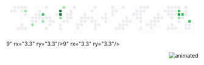 <svg viewBox="-16 -32 880 192" width="880" height="192" xmlns="http://www.w3.org/2000/svg"><style>@keyframes c0{4,68%{ fill:var(--c1)}4,7%,to{fill:var(--ce)}}@keyframes c1{2,88%{fill:var(--c1)}2,9%,to{fill:var(- -ce)}}@keyframes c2{2,16%{fill:var(--c1)}2,18%,to{fill:var(--ce)}}@keyframes c3{5,77%{fill:var(--c1 )}5,79%,to{fill:var(--ce)}}@keyframes c4{61%{fill:var(--c2)}61,02%,to{fill:var(--ce)}}@keyframes c5{58,47%{fill:var(--c2)}58,49%,to{fill:var(--ce)}}@keyframes c6{7,21%{fill:var(--c1)}7,23%,to{ fill:var(--ce)}}@keyframes c7{92,77%{fill:var(--c4)}92,79%,to{fill:var(--ce)}}@keyframes c8{12,99%{fill: var(--c1)}13,01%,to{fill:var(--ce)}}@keyframes c9{9,02%{fill:var(--c1)}9,04%,to{fill:var(--ce )}}@keyframes ca{56,31%{fill:var(--c2)}56,33%,to{fill:var(--ce)}}@keyframes cb{15,87%{fill:var(--c1)} 15,89%,to{fill:var(--ce)}}@keyframes cc{90,24%{fill:var(--c4)}90,26%,to{fill:var(--ce)}}@keyframes cd{89,88%{ fill:var(--c4)}89,9%,to{fill:var(--ce)}}@keyframes ce{9,38%{fill:var(--c1)}9,4%,to{fill:var(- -ce)}}@keyframes cf{12,26%{fill:var(--c1)}12,28%,to{fill:var(--ce)}}@keyframes cg{10,46%{fill:var(--c1 )}10,48%,to{fill:var(--ce)}}@keyframes ch{9,74%{fill:var(--c1)}9,76%,to{fill:var(--ce)}}@keyframes ci{16,6%{fill:var(--c1)}16,62%,to{fill:var(--ce)}}@keyframes cj{53,78%{fill:var(--c2)}53,8%,to{ fill:var(--ce)}}@keyframes ck{10,82%{fill:var(--c1)}10,84%,to{fill:var(--ce)}}@keyframes cl{21,65%{fill: var(--c1)}21,67%,to{fill:var(--ce)}}@keyframes cm{21,29%{fill:var(--c1)}21,31%,to{fill:var(--ce )}}@keyframes cn{20,93%{fill:var(--c1)}20,95%,to{fill:var(--ce)}}@keyframes co{20,57%{fill:var(--c1)} 20,59%,para{fill:var(--ce)}}@keyframes cp{41,87%{fill:var(--c2)}41,89%,to{fill:var(--ce)}}@keyframes cq{37,17%{fill:var(--c1)}37,19%,to{fill:var(--ce)}}@keyframes cr{41,15%{ fill:var(--c2)}41,17%,to{fill:var(--ce)}}@keyframes cs{77,61%{fill:var(--c3)}77,63%,to{fill:var(- -ce)}}@keyframes ct{36,81%{fill:var(--c1)}36,83%,to{fill:var(--ce)}}@keyframes cu{31,04%{fill:var(--c1 )}31,06%,to{fill:var(--ce)}}@keyframes cv{31,4%{fill:var(--c1)}31,42%,to{fill:var(--ce)}}@keyframes cw{40,42%{fill:var(--c2)}40,44%,to{fill:var(--ce)}}@keyframes cx{36,45%{fill:var(--c1)}36,47%,to{ fill:var(--ce)}}@keyframes cy{38,26%{fill:var(--c1)}38,28%,to{fill:var(--ce)}}@keyframes cz{32,12%{fill: var(--c1)}32,14%,to{fill:var(--ce)}}@keyframes c10{32,48%{fill:var(--c1)}32,5%,to{fill:var(--ce )}}@keyframes c11{38,62%{fill:var(--c1)}38,64%,to{fill:var(--ce)}}@keyframes c12{32,84%{fill:var(--c1)} 32,86%,para{preencher:var(--ce)}}@keyframes c13{38,98%{preencher:var(--c2)}39%,to{fill:var(--ce)}}@keyframes c14{34,29%{fill:var(--c1)}34,31%,to{fill:var(--ce )}}@keyframes c15{33,93%{fill:var(--c1)}33,95%,to{fill:var(--ce)}}@keyframes u0{2,16%{transform:scale(0,1)} 2,18%,2,88%{transform:scale(.03,1)}2,9%,4,68%{transform:scale(.07,1)}4,7%,5,77%{transform:scale(.1,1)}5,79% ,7,21%{transform:scale(.13,1)}7,23%,9,02%{transform:scale(.17,1)}9,04%,9,38%{transform:scale(.2,1)}9,4%,9,74 %{transform:scale(.23,1)}10,46%,9,76%{transform:scale(.27,1)}10,48%,10,82%{transform:scale(.3,1)}10,84%,12,26%{ transform:scale(.33,1)}12,28%,12,99%{transform:scale(.37,1)}13,01%,15,87%{transform:scale(.4,1)}15,89%,16,6%{transform: escala(.43,1)}16,62%,20,57%{transform:scale(.47,1)}20,59%,20,93%{transform:scale(.5,1)}20,95%,21,29%{transform:scale( .53,1)}21,31%,21,65%{transform:scale(.57,1)}21,67%,31,04%{transform:scale(.6,1)}31,06%,31.4%{transform:scale(.63,1)}31,42%,32,12%{transform:scale(.67,1)}32,14%,32,48%{transform:scale(.7,1)}32,5%,32,84% {transform:scale(.73,1)}32,86%,33,93%{transform:scale(.77,1)}33,95%,34,29%{transform:scale(.8,1)}34,31%,36,45%{transform :scale(.83,1)}36,47%,36,81%{transform:scale(.87,1)}36,83%,37,17%{transform:scale(.9,1)}37,19%,38,26%{transform:scale (.93,1)}38,28%,38,62%{transform:scale(.97,1)}38,64%,to{transform:scale(1,1)}}@keyframes u1{38,98%{transform:scale(0 ,1)}39%,40,42%{transform:scale(.13,1)}40,44%,41,15%{transform:scale(.25,1)}41,17%,41,87%{transform:scale(.38,1) )}41,89%,53,78%{transform:scale(.5,1)}53,8%,56,31%{transform:scale(.63,1)}56,33%,58,47%{transform:scale(.75,1)} 58,49%,61%{transform:scale(.88,1)}61,02%,to{transform:scale(1,1)}}@keyframes u2{77,61%{transform:scale(0,1)}77,63%, to{transform:scale(1,1)}}@keyframes u3{89,88%{transform:scale(0,1)}89,9%,90,24%{transform:scale(.33,1)}90,26%,92,77%{transform:scale(.67,1)}92,79%,to{transform:scale(1, 1)}}@keyframes s0{0%,99,64%{transform:translate(0,-16px)}.36%{transform:translate(0,0)}2,17%{transform:translate(80px,0)}2,53 %,97,11%{transform:translate(80px,16px)}3,25%{transform:translate(48px,16px)}4,69%{transform:translate(48px,80px)}6,86%{transform:translate(144px,80px)} 7,22%{transform:translate(144px,64px)}56,68%,8,3%{transform:translate(192px,64px)}8,66%{transform:translate(192px,48px)}9,75%{transform:translate(240px,48px) }10,47%{transform:translate(240px,16px)}10,83%{transform:translate(256px,16px)}11,19%{transform:translate(256px,32px)}11,55%{transform:translate(240px,32px)}12,27 %{transform:translate(240px,0)}13,36%{transform:translate(192px,0)}15,16%{transform:translate(192px,80px)}15,52%{transform:translate(208px,80px)}15.88%{transform:translate(208px,96px)}19,49%{transform:translate(368px,96px)}21,66%{transform:translate(368px,0)}31,05%{transform:translate(784px,0)}31,41% ,40,79%{transform:translate(784px,16px)}31,77%{transform:translate(800px,16px)}32,49%,36,1%{transform:translate(800px,48px)}33,21%{transform:translate(832px,48px) )}34,3%{transform:translate(832px,0)}35,02%{transform:translate(800px,0)}37,18%{transform:translate(752px,48px)}37,55%{transform:translate(752px,64px)} 38,99%{transform:translate(816px,64px)}39,71%{transform:translate(816px,32px)}40,43%{transform:translate(784px,32px)}41,52%{transform:translate(752px,16px)}41,88% {transform:translate(752px,32px)}42,24%{transform:translate(736px,32px)}42,96%{transform:translate(736px,0)}54,87%{transform:translate(208px,0)}56,32%{transform :translate(208px,64px)}57,4%{transform:translate(192px,32px)}59.57%{transform:translate(96px,32px)}61,01%{transform:translate(96px,96px)}62,82%{transform:translate(176px,96px)}63,18%{transform:translate(176px,80px)}76,53% {transform:translate(768px,80px)}77,62%{transform:translate(768px,32px)}89,89%{transform:translate(224px,32px)}90,25%{transform:translate(224px,16px)}90,97%{transform :translate(192px,16px)}92,78%{transform:translate(192px,96px)}93,86%{transform:translate(144px,96px)}94,95%{transform:translate(144px,48px)}96,39%{transform:translate (80px,48px)}97,47%{transform:translate(64px,16px)}97,83%{transform:translate(64px,0)}98,19%{transform:translate(48px,0)}98,56%{transform:translate(48px ,-16px)}}@keyframes s1{0%,99.64%{transform:translate(16px,-16px)}.36%{transform:translate(0,-16px)}.72%{transform:translate(0, 0)}2,53%{transform:translate(80px,0)}2,89%,97,47%{transform:translate(80px,16px)}3.61%{transform:translate(48px,16px)}5,05%{transform:translate(48px,80px)}7,22%{transform:translate(144px,80px)}7,58%{transform:translate(144px,64px)}57,04% ,8,66%{transform:translate(192px,64px)}9,03%{transform:translate(192px,48px)}10,11%{transform:translate(240px,48px)}10,83%{transform:translate(240px,16px)}11.19 %{transform:translate(256px,16px)}11,55%{transform:translate(256px,32px)}11,91%{transform:translate(240px,32px)}12,64%{transform:translate(240px,0)}13,72%{ transform:translate(192px,0)}15,52%{transform:translate(192px,80px)}15,88%{transform:translate(208px,80px)}16,25%{transform:translate(208px,96px)}19,86%{transform: translate(368px,96px)}22,02%{transform:translate(368px,0)}31,41%{transform:translate(784px,0)}31,77%,41.16%{transform:translate(784px,16px)}32,13%{transform :translate(800px,16px)}32,85%,36,46%{transform:translate(800px,48px)}33.57%{transform:translate(832px,48px)}34,66%{transform:translate(832px,0)}35,38%{transform:translate(800px,0)}37,55%{transform:translate(752px,48px)}37,91% {transform:translate(752px,64px)}39,35%{transform:translate(816px,64px)}40,07%{transform:translate(816px,32px)}40,79%{transform:translate(784px,32px)}41,88%{transform :translate(752px,16px)}42,24%{transform:translate(752px,32px)}42,6%{transform:translate(736px,32px)}43,32%{transform:translate(736px,0)}55,23%{transform:translate (208px,0)}56,68%{transform:translate(208px,64px)}57,76%{transform:translate(192px,32px)}59,93%{transform:translate(96px,32px)}61,37%{transform:translate(96px) ,96px)}63,18%{transform:translate(176px,96px)}63,54%{transform:translate(176px,80px)}76,9%{transform:translate(768px,80px)}77,98%{transform:translate(768px,32px) )}90,25%{transform:translate(224px,32px)}90,61%{transform:translate(224px,16px)}91,34%{transform:translate(192px,16px)}93,14%{transform:translate(192px,96px)}94,22%{transform:translate(144px,96px)}95,31%{transform:translate( 144px,48px)}96,75%{transform:translate(80px,48px)}97,83%{transform:translate(64px,16px)}98,19%{transform:translate(64px,0)}98,56%{transform:translate(48px, 0)}98,92%{transform:translate(48px,-16px)}}@keyframes s2{0%,99,64%{transform:translate(32px,-16px)}.72%{transform:translate(0,-16px) }1,08%{transform:translate(0,0)}2,89%{transform:translate(80px,0)}3,25%,97,83%{transform:translate(80px,16px)}3,97%{transform:translate(48px,16px) )}5,42%{transform:translate(48px,80px)}7,58%{transform:translate(144px,80px)}7,94%{transform:translate(144px,64px)}57,4%,9.03%{transform:translate(192px, 64px)}9,39%{transform:translate(192px,48px)}10,47%{transform:translate(240px,48px)}11,19%{transform:translate(240px,16px)}11,55%{transform:translate(256px,16px)}11,91%{transform:translate(256px,32px)}12,27%{transform:translate(240px,32px)}13%{transform:translate( 240px,0)}14,08%{transform:translate(192px,0)}15,88%{transform:translate(192px,80px)}16,25%{transform:translate(208px,80px)}16,61%{transform:translate(208px, 96px)}20,22%{transform:translate(368px,96px)}22,38%{transform:translate(368px,0)}31,77%{transform:translate(784px,0)}32,13%,41.52%{transform:translate(784px ,16px)}32,49%{transform:translate(800px,16px)}33,21%,36,82%{transform:translate(800px,48px)}33,94%{transform:translate(832px,48px)}35,02%{transform:translate( 832px,0)}35,74%{transform:translate(800px,0)}37,91%{transform:translate(752px,48px)}38,27%{transform:translate(752px,64px)}39,71%{transform:translate(816px, 64px)}40,43%{transform:translate(816px,32px)}41,16%{transform:translate(784px,32px)}42,24%{transform:translate(752px,16px)}42,6%{transform:translate(752px,32px)}42,96%{transform:translate(736px,32px)}43,68%{transform:translate( 736px,0)}55,6%{transform:translate(208px,0)}57,04%{transform:translate(208px,64px)}58,12%{transform:translate(192px,32px)}60,29%{transform:translate(96px, 32px)}61,73%{transform:translate(96px,96px)}63,54%{transform:translate(176px,96px)}63,9%{transform:translate(176px,80px)}77,26%{transform:translate(768px,80px) }78,34%{transform:translate(768px,32px)}90,61%{transform:translate(224px,32px)}90,97%{transform:translate(224px,16px)}91,7%{transform:translate(192px,16px)}93,5 %{transform:translate(192px,96px)}94,58%{transform:translate(144px,96px)}95,67%{transform:translate(144px,48px)}97,11%{transform:translate(80px,48px)}98,19%{ transform:translate(64px,16px)}98,56%{transform:translate(64px,0)}98,92%{transform:translate(48px,0)}99,28%{transform:translate(48px,-16px)}}@keyframes s3{0%,99,64%{transform:translate(48px,-16px)}1,08 %{transform:translate(0,-16px)}1,44%{transform:translate(0,0)}3,25%{transform:translate(80px,0)}3,61%,98,19%{transform:translate(80px,16px) }4,33%{transform:translate(48px,16px)}5,78%{transform:translate(48px,80px)}7,94%{transform:translate(144px,80px)}8,3%{transform:translate(144px,64px)}57,76 %,9,39%{transform:translate(192px,64px)}9,75%{transform:translate(192px,48px)}10,83%{transform:translate(240px,48px)}11,55%{transform:translate(240px,16px)} 11,91%{transform:translate(256px,16px)}12,27%{transform:translate(256px,32px)}12,64%{transform:translate(240px,32px)}13,36%{transform:translate(240px,0)}14,44% {transform:translate(192px,0)}16,25%{transform:translate(192px,80px)}16,61%{transform:translate(208px,80px)}16.97%{transform:translate(208px,96px)}20,58%{transform:translate(368px,96px)}22,74%{transform:translate(368px,0)}32,13%{transform:translate(784px,0)}32,49% ,41,88%{transform:translate(784px,16px)}32,85%{transform:translate(800px,16px)}33,57%,37,18%{transform:translate(800px,48px)}34,3%{transform:translate(832px,48px) )}35,38%{transform:translate(832px,0)}36,1%{transform:translate(800px,0)}38,27%{transform:translate(752px,48px)}38,63%{transform:translate(752px,64px)} 40,07%{transform:translate(816px,64px)}40,79%{transform:translate(816px,32px)}41,52%{transform:translate(784px,32px)}42,6%{transform:translate(752px,16px)}42,96% {transform:translate(752px,32px)}43,32%{transform:translate(736px,32px)}44,04%{transform:translate(736px,0)}55,96%{transform:translate(208px,0)}57,4%{transform :translate(208px,64px)}58,48%{transform:translate(192px,32px)}60.65%{transform:translate(96px,32px)}62,09%{transform:translate(96px,96px)}63,9%{transform:translate(176px,96px)}64,26%{transform:translate(176px,80px)}77,62% {transform:translate(768px,80px)}78,7%{transform:translate(768px,32px)}90,97%{transform:translate(224px,32px)}91,34%{transform:translate(224px,16px)}92,06%{transform :translate(192px,16px)}93,86%{transform:translate(192px,96px)}94,95%{transform:translate(144px,96px)}96,03%{transform:translate(144px,48px)}97,47%{transform:translate (80px,48px)}98,56%{transform:translate(64px,16px)}98,92%{transform:translate(64px,0)}99,28%{transform:translate(48px,0)}}:root{--cb: #1b1f230a;--cs:roxo;--ce:#ebedf0;--c0:#ebedf0;--c1:#9be9a8;--c2:#40c463;--c3:#30a14e;--c4:#216e39 }@media (prefers-color-scheme:dark){:root{--cb:#1b1f230a;--cs:purple;--ce:#161b22;--c1:#01311f;--c2:#034525; --c3:#0f6d31;--c4:#00c647}}.c{shape-rendering:geometricPrecision;rx:2;ry:2;fill:var(--ce);stroke-width:1px;stroke:var(--cb);animation:none 27700ms linear infinito}.c. c0{fill:var(--c1);animation-name:c0}.c.c1,.c.c2,.c.c3{fill:var(--c1);animation-name:c1}.c. c2,.c.c3{animation-name:c2}.c.c3{animation-name:c3}.c.c4,.c.c5{fill:var(--c2);animation-name:c4}. c.c5{animation-name:c5}.c.c6{fill:var(--c1);animation-name:c6}.c.c7{fill:var(--c4);animation-name:c7} .c.c8,.c.c9{fill:var(--c1);animation-name:c8}.c.c9{animation-name:c9}.c.ca{fill:var(--c2); animação-name:ca}.c.cb{fill:var(--c1);animation-name:cb}.c.cc,.c.cd{fill:var(--c4);animation-name:cc }.c.cd{animation-name:cd}.c.ce,.c.cf{fill:var(--c1);animation-name:ce}.c.cf{animation-name:cf}.c .cg,.c.ch,.c.ci{fill:var(--c1);animation-name:cg}.c.ch,.c.ci{animation-name:ch}.c.ci{animation -name:ci}.c.cj{fill:var(--c2);animation-name:cj}.c.ck,.c.cl{preencher:var(--c1);nome-animação:ck}.c.cl{nome-animação:cl}.c.cm,.c.cn,.c.co{preencher: var(--c1);animation-name:cm}.c.cn,.c.co{animation-name:cn}.c.co{animation-name:co}.c.cp{fill:var(- -c2);animation-name:cp}.c.cq{fill:var(--c1);animation-name:cq}.c.cr{fill:var(--c2);animation-name:cr} .c.cs{fill:var(--c3);animation-name:cs}.c.ct,.c.cu,.c.cv{fill:var(--c1);animation-name:ct} .c.cu,.c.cv{animation-name:cu}.c.cv{animation-name:cv}.c.cw{fill:var(--c2);animation-name:cw}.c. cx,.c.cy,.c.cz{fill:var(--c1);animation-name:cx}.c.cy,.c.cz{animation-name:cy}.c.cz{animation- name:cz}.c.c10,.c.c11,.c.c12{fill:var(--c1);animation-name:c10}.c.c11,.c.c12{animation-name:c11} .c.c12{animation-name:c12}.c.c13{fill:var(--c2);animation-name:c13}.c.c14,.c.c15{fill:var(--c1); nome-da-animação:c14}.c.c15{nome-da-animação:c15}.s,.u{animação:nenhuma linear 27700ms infinito}.u,.u.u0{transform-origin:0 0}.u{transform:scale(0,1)}.u.u0{fill:var(--c1);animation-name:u0}.u.u1{fill:var( --c2);animation-name:u1;transform-origin:605.7px 0}.u.u2{fill:var(--c3);animation-name:u2;transform-origin:767.2px 0}.u. u3{fill:var(--c4);animation-name:u3;transform-origin:787.4px 0}.s{shape-rendering:geometricPrecision;fill:var(--cs)}.s.s0{transform: translate(0,-16px);animation-name:s0}.s.s1{transform:translate(16px,-16px);animation-name:s1}.s.s2{transform:translate(32px,-16px); nome-da-animação:s2}.s.s3{transform:translate(48px,-16px);nome-animação:s3}</style><rect class="c" x="2" y="2" largura= "12" height="12"/><rect class="c" x="2" y="18" width="12" height="12"/><rect class="c" x="2 " y="34"largura="12" altura="12"/><rect class="c" x="2" y="50" largura="12" altura="12"/><rect class="c" x= "2" y="66" largura="12" altura="12"/><rect class="c" x="2" y="82" largura="12" altura="12"/>< rect class="c" x="2" y="98" width="12" height="12"/><rect class="c" x="18" y="2" width="12" height="12"/><rect class="c" x="18" y="18" width="12" height="12"/><rect class="c" x="18" y= "34" largura="12" altura="12"/><rect class="c" x="18"y="50" largura="12" altura="12"/><rect class="c" x="18" y="66" largura="12" altura="12"/><rect class= "c" x="18" y="82" largura="12" altura="12"/><rect class="c" x="18" y="98" largura="12" altura=" 12"/><rect class="c" x="34" y="2" width="12" height="12"/><rect class="c" x="34" y="18" largura="12" altura="12"/><rect class="c" x="34" y="34" largura="12" altura="12"/><rect class="c" x= "34" y="50" largura="12" altura="12"/><rect class="c" x="34" y="66" largura="12" altura="12"/><rect class="c" x="34" y="82" largura="12" altura="12 "/><rect class="c" x="34" y="98" width="12" height="12"/><rect class="c" x="50" y="2" width ="12" height="12"/><rect class="c" x="50" y="18" width="12" height="12"/><rect class="c" x=" 50" y="34" largura="12" altura="12"/><rect class="c" x="50" y="50" largura="12" altura="12"/><rect class="c" x="50" y="66" largura="12" altura="12"/><rect class="c c0" x="50" y="82" width="12" height="12"/><rect class="c" x="50" y="98" width=" 12" height="12"/><rect class="c" x="66" y="2" width="12" height="12"/><rect class="c c1" x="66 " y="18" width="12" height="12"/><rect class="c" x="66" y="34" width="12" height="12"/><rect class ="c" x="66" y="50" largura="12" altura="12"/><rect class="c" x="66" y="66" largura="12" altura= "12"/><rect class="c" x="66" y="82" largura="12"height="12"/><rect class="c" x="66" y="98" width="12" height="12"/><rect class="c c2" x="82" y ="2" largura="12" altura="12"/><rect class="c" x="82" y="18" largura="12" altura="12"/><rect class=" c" x="82" y="34" largura="12" altura="12"/><rect class="c" x="82" y="50" largura="12" altura="12 "/><rect class="c" x="82" y="66" largura="12" altura="12"/><rect class="c" x="82" y="82" largura ="12" altura="12"/><rect class="c" x="82" y="98" largura="12" altura="12"/><rect class="c" x="98" y="2" largura="12" altura="12"/><rect class="c" x="98" y="18" largura="12" altura="12"/><rect class="c" x="98" y="34" largura="12" altura="12"/ ><rect class="c" x="98" y="50" width="12" height="12"/><rect class="c" x="98" y="66" width=" 12" height="12"/><rect class="c c3" x="98" y="82" width="12" height="12"/><rect class="c c4" x=" 98" y="98" largura="12" altura="12"/><rect class="c"x="114" y="2" largura="12" altura="12"/><rect class="c" x="114" y="18" largura="12" altura="12"/ ><rect class="c" x="114" y="34" width="12" height="12"/><rect class="c" x="114" y="50" width=" 12" height="12"/><rect class="c" x="114" y="66" width="12" height="12"/><rect class="c" x="114" y="82" largura="12" altura="12"/><rect class="c" x="114" y="98" largura="12" altura="12"/><rect class= "c" x="130" y="2" largura="12" altura="12"/><rect class="c" x="130" y="18" width="12" height="12"/><rect class="c" x="130" y="34" width="12 " height="12"/><rect class="c" x="130" y="50" width="12" height="12"/><rect class="c" x="130" y ="66" largura="12" altura="12"/><rect class="c" x="130" y="82" largura="12" altura="12"/><rect class=" c" x="130" y="98" largura="12" altura="12"/><rect class="c" x="146" y="2" largura="12" altura="12 "/><rect class="c" x="146" y="18" largura="12"height="12"/><rect class="c c5" x="146" y="34" width="12" height="12"/><rect class="c" x="146" y ="50" width="12" height="12"/><rect class="c c6" x="146" y="66" width="12" height="12"/><rect class= "c" x="146" y="82" largura="12" altura="12"/><rect class="c" x="146" y="98" largura="12" altura=" 12"/><rect class="c" x="162" y="2" width="12" height="12"/><rect class="c" x="162" y="18" largura="12" altura="12"/><rect class="c" x="162"y="34" width="12" height="12"/><rect class="c" x="162" y="50" width="12" height="12"/><rect class= "c" x="162" y="66" largura="12" altura="12"/><rect class="c" x="162" y="82" largura="12" altura=" 12"/><rect class="c" x="162" y="98" width="12" height="12"/><rect class="c" x="178" y="2" largura="12" altura="12"/><rect class="c" x="178" y="18" largura="12" altura="12"/><rect class="c" x= "178" y="34" largura="12" altura="12"/><rect class="c" x="178" y="50" width="12" height="12"/><rect class="c" x="178" y="66" width="12" height="12"/><rect class="c" x="178" y="82" width="12" height="12"/><rect class="c" x="178" y= "98" largura="12" altura="12"/><rect class="c" x="194" y="2" largura="12" altura="12"/><rect class="c " x="194" y="18" largura="12" altura="12"/><rect class="c" x="194" y="34" largura="12" altura="12" /><rect class="c" x="194" y="50" largura="12"height="12"/><rect class="c" x="194" y="66" width="12" height="12"/><rect class="c" x="194" y= "82" largura="12" altura="12"/><rect class="c c7" x="194" y="98" largura="12" altura="12"/><rect class=" c c8" x="210" y="2" largura="12" altura="12"/><rect class="c" x="210" y="18" largura="12" altura=" 12"/><rect class="c" x="210" y="34" width="12" height="12"/><rect class="c c9" x="210" y="50 " largura="12" altura="12"/><rect class="c ca" x="210" y="66" largura="12" altura="12"/><rect class="c" x="210" y="82" largura="12" altura="12"/><rect class="c cb" x="210" y="98" largura="12" altura="12"/><rect class="c" x="226" y="2" largura="12" height="12"/><rect class="c cc" x="226" y="18" width="12" height="12"/><rect class="c cd" x="226" y="34" width="12" height="12"/><rect class="c ce" x="226" y="50" width="12" height="12"/><rect class ="c" x="226" y="66" largura="12" altura="12"/><rect class="c" x="226" y="82" width="12" height="12"/><rect class="c" x="226" y="98" width= "12" height="12"/><rect class="c cf" x="242" y="2" width="12" height="12"/><rect class="c cg" x= "242" y="18" largura="12" altura="12"/><rect class="c" x="242" y="34" largura="12" altura="12"/>< rect class="c ch" x="242" y="50" width="12" height="12"/><rect class="c" x="242" y="66" width="12 " height="12"/><rect class="c" x="242" y="82"largura="12" altura="12"/><rect class="c ci" x="242" y="98" largura="12" altura="12"/><rect class="c cj" x="258" y="2" largura="12" altura="12"/><rect class="c ck" x="258" y="18" largura="12" altura="12" /><rect class="c" x="258" y="34" width="12" height="12"/><rect class="c" x="258" y="50" width= "12" height="12"/><rect class="c" x="258" y="66" width="12" height="12"/><rect class="c" x="258 " y="82" largura="12" altura="12"/><rect class="c" x="258" y="98" largura="12" altura="12"/><rect class="c" x="274" y="2" largura="12" altura="12 "/><rect class="c" x="274" y="18" width="12" height="12"/><rect class="c" x="274" y="34" width ="12" height="12"/><rect class="c" x="274" y="50" width="12" height="12"/><rect class="c" x=" 274" y="66" largura="12" altura="12"/><rect class="c" x="274" y="82" largura="12" altura="12"/><rect class="c" x="274" y="98" largura="12" altura="12"/><rect class="c" x="290" y="2" width="12" height="12"/><rect class="c" x="290" y="18" largura="12" altura="12"/><rect class="c" x="290" y="34" largura="12" altura="12"/><rect class="c" x= "290" y="50" largura="12" altura="12"/><rect class="c" x="290" y="66" largura="12" altura="12"/>< rect class="c" x="290" y="82" width="12" height="12"/><rect class="c" x="290" y="98" width="12" altura="12"/><rect class="c" x="306" y="2"largura="12" altura="12"/><rect class="c" x="306" y="18" largura="12" altura="12"/><rect class="c" x= "306" y="34" largura="12" altura="12"/><rect class="c" x="306" y="50" largura="12" altura="12"/>< rect class="c" x="306" y="66" width="12" height="12"/><rect class="c" x="306" y="82" width="12" height="12"/><rect class="c" x="306" y="98" width="12" height="12"/><rect class="c" x="322" y= "2" largura="12" altura="12"/><rect class="c"x="322" y="18" largura="12" altura="12"/><rect class="c" x="322" y="34" largura="12" altura="12"/ ><rect class="c" x="322" y="50" width="12" height="12"/><rect class="c" x="322" y="66" width=" 12" height="12"/><rect class="c" x="322" y="82" width="12" height="12"/><rect class="c" x="322" y="98" largura="12" altura="12"/><rect class="c" x="338" y="2" largura="12" altura="12"/><rect class= "c" x="338" y="18" largura="12" altura="12"/><rect class="c" x="338" y="34" width="12" height="12"/><rect class="c" x="338" y="50" width="12 " height="12"/><rect class="c" x="338" y="66" width="12" height="12"/><rect class="c" x="338" y ="82" largura="12" altura="12"/><rect class="c" x="338" y="98" largura="12" altura="12"/><rect class=" c" x="354" y="2" largura="12" altura="12"/><rect class="c" x="354" y="18" largura="12" altura="12 "/><rect class="c" x="354" y="34" largura="12"height="12"/><rect class="c" x="354" y="50" width="12" height="12"/><rect class="c" x="354" y= "66" largura="12" altura="12"/><rect class="c" x="354" y="82" largura="12" altura="12"/><rect class="c " x="354" y="98" largura="12" altura="12"/><rect class="c cl" x="370" y="2" largura="12" altura="12 "/><rect class="c cm" x="370" y="18" width="12" height="12"/><rect class="c cn" x="370" y="34 " largura="12" altura="12"/><rect class="c co" x="370" y="50" width="12" height="12"/><rect class="c" x="370" y="66" width="12" height="12"/><rect class="c" x="370" y="82" largura="12" altura="12"/><rect class="c" x="370" y="98" largura="12" altura ="12"/><rect class="c" x="386" y="2" width="12" height="12"/><rect class="c" x="386" y=" 18" largura="12" altura="12"/><rect class="c" x="386" y="34" largura="12" altura="12"/><rect class="c" x="386" y="50" largura="12" altura="12"/><rect class="c" x="386" y="66" width="12" height="12"/><rect class="c" x="386" y="82" width="12" height="12"/><rect class="c" x="386" y="98" width="12" height="12"/><rect class="c" x="402" y= "2" largura="12" altura="12"/><rect class="c" x="402" y="18" largura="12" altura="12"/><rect class="c " x="402" y="34" largura="12" altura="12"/><rect class="c" x="402" y="50" largura="12" altura="12" /><rect class="c" x="402" y="66" largura="12"height="12"/><rect class="c" x="402" y="82" width="12" height="12"/><rect class="c" x="402" y= "98" largura="12" altura="12"/><rect class="c" x="418" y="2" largura="12" altura="12"/><rect class="c " x="418" y="18" largura="12" altura="12"/><rect class="c" x="418" y="34" largura="12" altura="12" /><rect class="c" x="418" y="50" width="12" height="12"/><rect class="c" x="418" y="66" width= "12" altura="12"/><rect class="c" x="418" y="82" largura="12" altura="12"/><rect class="c" x="418" y="98" largura="12" altura="12"/><rect class="c" x="434" y="2" largura="12" altura="12"/><rect class="c" x="434" y="18" largura="12" altura="12"/ ><rect class="c" x="434" y="34" width="12" height="12"/><rect class="c" x="434" y="50" width=" 12" height="12"/><rect class="c" x="434" y="66" width="12" height="12"/><rect class="c" x="434" y="82" largura="12" altura="12"/><rect class="c"x="434" y="98" largura="12" altura="12"/><rect class="c" x="450" ​​y="2" largura="12" altura="12"/ ><rect class="c" x="450" ​​y="18" width="12" height="12"/><rect class="c" x="450" ​​y="34" width=" 12" height="12"/><rect class="c" x="450" ​​y="50" width="12" height="12"/><rect class="c" x="450" y="66" largura="12" altura="12"/><rect class="c" x="450" ​​y="82" largura="12" altura="12"/><rect class= "c" x="450" ​​y="98" largura="12" altura="12"/><rect class="c" x="466" y="2" width="12" height="12"/><rect class="c" x="466" y="18" width="12 " height="12"/><rect class="c" x="466" y="34" width="12" height="12"/><rect class="c" x="466" y ="50" largura="12" altura="12"/><rect class="c" x="466" y="66" largura="12" altura="12"/><rect class=" c" x="466" y="82" largura="12" altura="12"/><rect class="c" x="466" y="98" largura="12" altura="12 "/><rect class="c" x="482" y="2" largura="12"height="12"/><rect class="c" x="482" y="18" width="12" height="12"/><rect class="c" x="482" y= "34" largura="12" altura="12"/><rect class="c" x="482" y="50" largura="12" altura="12"/><rect class="c " x="482" y="66" largura="12" altura="12"/><rect class="c" x="482" y="82" largura="12" altura="12" /><rect class="c" x="482" y="98" width="12" height="12"/><rect class="c" x="498" y="2" width= "12" altura="12"/><rect class="c" x="498" y="18" largura="12" altura="12"/><rect class="c" x="498" y="34" largura="12" altura="12"/><rect class="c" x="498" y="50" largura="12" altura="12"/><rect class="c" x="498" y="66" largura="12" altura="12"/ ><rect class="c" x="498" y="82" width="12" height="12"/><rect class="c" x="498" y="98" width=" 12" height="12"/><rect class="c" x="514" y="2" width="12" height="12"/><rect class="c" x="514" y="18" largura="12" altura="12"/><rect class="c"x="514" y="34" largura="12" altura="12"/><rect class="c" x="514" y="50" largura="12" altura="12"/ ><rect class="c" x="514" y="66" width="12" height="12"/><rect class="c" x="514" y="82" width=" 12" height="12"/><rect class="c" x="514" y="98" width="12" height="12"/><rect class="c" x="530" y="2" largura="12" altura="12"/><rect class="c" x="530" y="18" largura="12" altura="12"/><rect class= "c" x="530" y="34" largura="12" altura="12"/><rect class="c" x="530" y="50" width="12" height="12"/><rect class="c" x="530" y="66" width="12 " height="12"/><rect class="c" x="530" y="82" width="12" height="12"/><rect class="c" x="530" y ="98" largura="12" altura="12"/><rect class="c" x="546" y="2" largura="12" altura="12"/><rect class=" c" x="546" y="18" largura="12" altura="12"/><rect class="c" x="546" y="34" largura="12" altura="12 "/><rect class="c" x="546" y="50" largura="12"height="12"/><rect class="c" x="546" y="66" width="12" height="12"/><rect class="c" x="546" y= "82" largura="12" altura="12"/><rect class="c" x="546" y="98" largura="12" altura="12"/><rect class="c " x="562" y="2" largura="12" altura="12"/><rect class="c" x="562" y="18" largura="12" altura="12" /><rect class="c" x="562" y="34" width="12" height="12"/><rect class="c" x="562" y="50" width= "12" altura="12"/><rect class="c" x="562" y="66" largura="12" altura="12"/><rect class="c" x="562" y="82" largura="12" altura="12"/><rect class="c" x="562" y="98" largura="12" altura="12"/><rect class="c" x="578" y="2" largura="12" altura="12"/ ><rect class="c" x="578" y="18" width="12" height="12"/><rect class="c" x="578" y="34" width=" 12" height="12"/><rect class="c" x="578" y="50" width="12" height="12"/><rect class="c" x="578" y="66" largura="12" altura="12"/><rect class="c"x="578" y="82" largura="12" altura="12"/><rect class="c" x="578" y="98" largura="12" altura="12"/ ><rect class="c" x="594" y="2" width="12" height="12"/><rect class="c" x="594" y="18" width=" 12" height="12"/><rect class="c" x="594" y="34" width="12" height="12"/><rect class="c" x="594" y="50" width="12" height="12"/><rect class="c" x="594" y="66" width="12" height="12"/><rect class= "c" x="594" y="82" largura="12" altura="12"/><rect class="c" x="594" y="98" width="12" height="12"/><rect class="c" x="610" y="2" width="12 " height="12"/><rect class="c" x="610" y="18" width="12" height="12"/><rect class="c" x="610" y ="34" largura="12" altura="12"/><rect class="c" x="610" y="50" largura="12" altura="12"/><rect class=" c" x="610" y="66" largura="12" altura="12"/><rect class="c" x="610" y="82" largura="12" altura="12 "/><rect class="c" x="610" y="98" largura="12"height="12"/><rect class="c" x="626" y="2" width="12" height="12"/><rect class="c" x="626" y= "18" largura="12" altura="12"/><rect class="c" x="626" y="34" largura="12" altura="12"/><rect class="c " x="626" y="50" largura="12" altura="12"/><rect class="c" x="626" y="66" largura="12" altura="12" /><rect class="c" x="626" y="82" width="12" height="12"/><rect class="c" x="626" y="98" width= "12" altura="12"/><rect class="c" x="642" y="2" largura="12" altura="12"/><rect class="c" x="642" y="18" largura="12" altura="12"/><rect class="c" x="642" y="34" largura="12" altura="12"/><rect class="c" x="642" y="50" largura="12" altura="12"/ ><rect class="c" x="642" y="66" width="12" height="12"/><rect class="c" x="642" y="82" width=" 12" height="12"/><rect class="c" x="642" y="98" width="12" height="12"/><rect class="c" x="658" y="2" largura="12" altura="12"/><rect class="c"x="658" y="18" largura="12" altura="12"/><rect class="c" x="658" y="34" largura="12" altura="12"/ ><rect class="c" x="658" y="50" width="12" height="12"/><rect class="c" x="658" y="66" width=" 12" height="12"/><rect class="c" x="658" y="82" width="12" height="12"/><rect class="c" x="658" y="98" largura="12" altura="12"/><rect class="c" x="674" y="2" largura="12" altura="12"/><rect class= "c" x="674" y="18" largura="12" altura="12"/><rect class="c" x="674" y="34" width="12" height="12"/><rect class="c" x="674" y="50" width="12 " height="12"/><rect class="c" x="674" y="66" width="12" height="12"/><rect class="c" x="674" y ="82" largura="12" altura="12"/><rect class="c" x="674" y="98" largura="12" altura="12"/><rect class=" c" x="690" y="2" largura="12" altura="12"/><rect class="c" x="690" y="18" largura="12" altura="12 "/><rect class="c" x="690" y="34" largura="12"height="12"/><rect class="c" x="690" y="50" width="12" height="12"/><rect class="c" x="690" y= "66" largura="12" altura="12"/><rect class="c" x="690" y="82" largura="12" altura="12"/><rect class="c " x="690" y="98" largura="12" altura="12"/><rect class="c" x="706" y="2" largura="12" altura="12" /><rect class="c" x="706" y="18" width="12" height="12"/><rect class="c" x="706" y="34" width= "12" altura="12"/><rect class="c" x="706" y="50" largura="12" altura="12"/><rect class="c" x="706" y="66" largura="12" altura="12"/><rect class="c" x="706" y="82" largura="12" altura="12"/><rect class="c" x="706" y="98" largura="12" altura="12"/ ><rect class="c" x="722" y="2" width="12" height="12"/><rect class="c" x="722" y="18" width=" 12" height="12"/><rect class="c" x="722" y="34" width="12" height="12"/><rect class="c" x="722" y="50" largura="12" altura="12"/><rect class="c"x="722" y="66" largura="12" altura="12"/><rect class="c" x="722" y="82" largura="12" altura="12"/ ><rect class="c" x="722" y="98" width="12" height="12"/><rect class="c" x="738" y="2" width=" 12" height="12"/><rect class="c" x="738" y="18" width="12" height="12"/><rect class="c" x="738" y="34" width="12" height="12"/><rect class="c" x="738" y="50" width="12" height="12"/><rect class= "c" x="738" y="66" largura="12" altura="12"/><rect class="c" x="738" y="82" width="12" height="12"/><rect class="c" x="738" y="98" width="12 " height="12"/><rect class="c" x="754" y="2" width="12" height="12"/><rect class="c" x="754" y ="18" width="12" height="12"/><rect class="c cp" x="754" y="34" width="12" height="12"/><rect class= "c cq" x="754" y="50" largura="12" altura="12"/><rect class="c" x="754" y="66" largura="12" altura= "12"/><rect class="c" x="754" y="82" largura="12" height="12"/><rect class="c" x="754" y="98" width="12" height="12"/><rect class="c" x="770" y="2" width="12" height="12"/><rect class="c cr" x="770" y="18" width="12" height="12"/><rect class ="c cs" x="770" y="34" width="12" height="12"/><rect class="c ct" x="770" y="50" width="12" height="12"/><rect class="c" x="770" y="66" width="12" height="12"/><rect class="c" x="770" y= "82" largura="12" altura="12"/><rect class="c" x="770" y="98" largura="12" altura="12"/><rect class="c cu" x="786" y="2" largura="12" altura="12"/>< rect class="c cv" x="786" y="18" width="12" height="12"/><rect class="c cw" x="786" y="34" width=" 12" height="12"/><rect class="c cx" x="786" y="50" width="12" height="12"/><rect class="c cy" x=" 786" y="66" largura="12" altura="12"/><rect class="c" x="786" y="82" largura="12" altura="12"/><rect class="c" x="786" y="98" largura="12" altura="12"/><rect class="c" x="802" y="2" width="12" height="12"/><rect class="c" x="802" y="18" width= "12" height="12"/><rect class="c cz" x="802" y="34" width="12" height="12"/><rect class="c c10" x= "802" y="50" largura="12" altura="12"/><rect class="c c11" x="802" y="66" largura="12" altura="12"/> <rect class="c" x="802" y="82" width="12" height="12"/><rect class="c" x="802" y="98" width="12 " height="12"/><rect class="c" x="818" y="2"largura="12" altura="12"/><rect class="c" x="818" y="18" largura="12" altura="12"/><rect class="c" x= "818" y="34" largura="12" altura="12"/><rect class="c c12" x="818" y="50" largura="12" altura="12"/> <rect class="c c13" x="818" y="66" width="12" height="12"/><rect class="c" x="818" y="82" width=" 12" height="12"/><rect class="c" x="818" y="98" width="12" height="12"/><rect class="c c14" x="834 " y="2" largura="12" altura="12"/><rect class="c c15" x="834" y="18" largura="12" altura="12"/><rect class="c" x="834" y="34" largura="12" altura=" 12"/><rect class="u u0" height="12" width="606.3" x="0.0" y="144"/><rect class="u u1" height="12" width=" 162.1" x="605.7" y="144"/><rect class="u u2" height="12" width="20.8" x="767.2" y="144"/><rect class="u u3" altura="12" largura="61,2" x="787,4" y="144"/><rect class="s s0" x="0,8" y="0,8" largura="14,4" altura=" 14,4" rx="4,5" ry="4,5"/><rect class="s s1" x="1,8" y="1,8" largura="12,3" altura="12,3" rx="4,1" ry="4,1"/><rect class="s s2" x="2,6" y= "2,6" largura="10,8" altura="10,8" rx="3,6" ry="3,6"/><rect class="s s3" x="3,0" y="3,0" largura="9,9" altura= "9.9" rx="3.3" ry="3.3"/></svg>9" rx="3.3" ry="3.3"/></svg>9" rx="3.3" ry="3.3"/></svg>
<p align="right">
  <img src="https://media.giphy.com/media/kReKcfrs1YoTmt2AQt/giphy.gif" alt="animated" />
</p>
